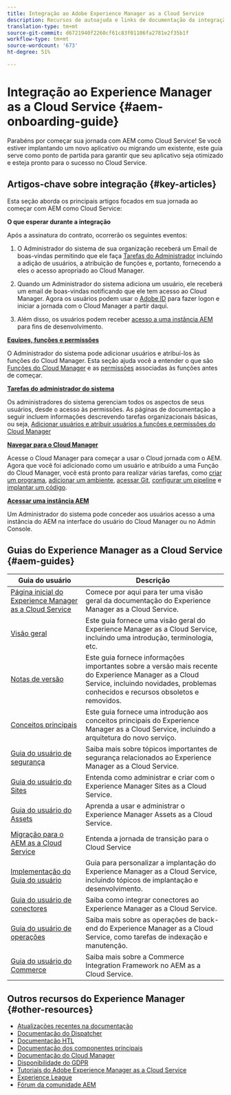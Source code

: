 ```yaml
---
title: Integração ao Adobe Experience Manager as a Cloud Service
description: Recursos de autoajuda e links de documentação da integração ao Adobe Experience Manager as a Cloud Service
translation-type: tm+mt
source-git-commit: d6721940f2260cf61c83f01106fa2781e2f35b1f
workflow-type: tm+mt
source-wordcount: '673'
ht-degree: 51%

---
```



# Integração ao Experience Manager as a Cloud Service {#aem-onboarding-guide}

Parabéns por começar sua jornada com AEM como Cloud Service! Se você estiver implantando um novo aplicativo ou migrando um existente, este guia serve como ponto de partida para garantir que seu aplicativo seja otimizado e esteja pronto para o sucesso no Cloud Service.

## Artigos-chave sobre integração {#key-articles}

Esta seção aborda os principais artigos focados em sua jornada ao começar com AEM como Cloud Service:

**O que esperar durante a integração**

Após a assinatura do contrato, ocorrerão os seguintes eventos:

1. O Administrador do sistema de sua organização receberá um Email de boas-vindas permitindo que ele faça [Tarefas do Administrador](/help/onboarding/what-is-required/add-users-assign-cm-roles.md) incluindo a adição de usuários, a atribuição de funções e, portanto, fornecendo a eles o acesso apropriado ao Cloud Manager.

1. Quando um Administrador do sistema adiciona um usuário, ele receberá um email de boas-vindas notificando que ele tem acesso ao Cloud Manager. Agora os usuários podem usar o [Adobe ID](/help/onboarding/what-is-required/get-your-adobe-id.md) para fazer logon e iniciar a jornada com o Cloud Manager a partir daqui.

1. Além disso, os usuários podem receber [acesso a uma instância AEM](/help/onboarding/what-is-required/accessing-aem-instance.md) para fins de desenvolvimento.

**[Equipes, funções e permissões](/help/onboarding/what-is-required/user-roles-permissions.md)**

O Administrador do sistema pode adicionar usuários e atribuí-los às funções do Cloud Manager. Esta seção ajuda você a entender o que são [Funções do Cloud Manager](/help/onboarding/what-is-required/user-roles-permissions.md#user-roles) e as [permissões](/help/onboarding/what-is-required/user-roles-permissions.md#permissions) associadas às funções antes de começar.

**[Tarefas do administrador do sistema](/help/onboarding/what-is-required/add-users-assign-cm-roles.md)**

Os administradores do sistema gerenciam todos os aspectos de seus usuários, desde o acesso às permissões. As páginas de documentação a seguir incluem informações descrevendo tarefas organizacionais básicas, ou seja, [Adicionar usuários e atribuir usuários a funções e permissões do Cloud Manager](/help/onboarding/what-is-required/add-users-assign-cm-roles.md)


**[Navegar para o Cloud Manager](/help/onboarding/what-is-required/navigate-to-cloud-manager.md)**

Acesse o Cloud Manager para começar a usar o Cloud jornada com o AEM. Agora que você foi adicionado como um usuário e atribuído a uma Função do Cloud Manager, você está pronto para realizar várias tarefas, como [criar um programa](/help/onboarding/getting-access-to-aem-in-cloud/understand-program-types.md), [adicionar um ambiente](/help/implementing/cloud-manager/manage-environments.md), [acessar Git](/help/implementing/cloud-manager/accessing-git.md), [configurar um pipeline](/help/implementing/cloud-manager/configure-pipeline.md) e [implantar um código](/help/implementing/cloud-manager/deploy-code.md).

**[Acessar uma instância AEM](/help/onboarding/what-is-required/accessing-aem-instance.md)**

Um Administrador do sistema pode conceder aos usuários acesso a uma instância do AEM na interface do usuário do Cloud Manager ou no Admin Console.

## Guias do Experience Manager as a Cloud Service {#aem-guides}

| Guia do usuário | Descrição |
|---|---|
| [Página inicial do Experience Manager as a Cloud Service](/help/landing/home.md) | Comece por aqui para ter uma visão geral da documentação do Experience Manager as a Cloud Service. |
| [Visão geral](/help/overview/home.md) | Este guia fornece uma visão geral do Experience Manager as a Cloud Service, incluindo uma introdução, terminologia, etc. |
| [Notas de versão](/help/release-notes/home.md) | Este guia fornece informações importantes sobre a versão mais recente do Experience Manager as a Cloud Service, incluindo novidades, problemas conhecidos e recursos obsoletos e removidos. |
| [Conceitos principais](/help/core-concepts/home.md) | Este guia fornece uma introdução aos conceitos principais do Experience Manager as a Cloud Service, incluindo a arquitetura do novo serviço. |
| [Guia do usuário de segurança](/help/security/home.md) | Saiba mais sobre tópicos importantes de segurança relacionados ao Experience Manager as a Cloud Service. |
| [Guia do usuário do Sites](/help/sites-cloud/home.md) | Entenda como administrar e criar com o Experience Manager Sites as a Cloud Service. |
| [Guia do usuário do Assets](/help/assets/home.md) | Aprenda a usar e administrar o Experience Manager Assets as a Cloud Service. |
| [Migração para o AEM as a Cloud Service](/help/move-to-cloud-service/home.md) | Entenda a jornada de transição para o Cloud Service |
| [Implementação do Guia do usuário](/help/implementing/home.md) | Guia para personalizar a implantação do Experience Manager as a Cloud Service, incluindo tópicos de implantação e desenvolvimento. |
| [Guia do usuário de conectores](/help/connectors/home.md) | Saiba como integrar conectores ao Experience Manager as a Cloud Service. |
| [Guia do usuário de operações](/help/operations/home.md) | Saiba mais sobre as operações de back-end do Experience Manager as a Cloud Service, como tarefas de indexação e manutenção. |
| [Guia do usuário do Commerce](/help/commerce-cloud/home.md) | Saiba mais sobre a Commerce Integration Framework no AEM as a Cloud Service. |

## Outros recursos do Experience Manager {#other-resources}

* [Atualizações recentes na documentação](https://helpx.adobe.com/br/experience-manager/documentation-updates.html#AEMasaCloudService)
* [Documentação do Dispatcher](/help/implementing/dispatcher/overview.md)
* [Documentação HTL](https://docs.adobe.com/content/help/pt-BR/experience-manager-htl/using/overview.html)
* [Documentação dos componentes principais](https://docs.adobe.com/content/help/pt-BR/experience-manager-core-components/using/introduction.html)
* [Documentação do Cloud Manager](https://docs.adobe.com/content/help/en/experience-manager-cloud-service/onboarding/getting-access/cloud-service-programs/first-time-login.html)
* [Disponibilidade do GDPR](/help/onboarding/data-privacy-and-protection-readiness/aem-readiness.md)
* [Tutoriais do Adobe Experience Manager as a Cloud Service](https://docs.adobe.com/content/help/en/experience-manager-learn/cloud-service/overview.html)
* [Experience League](https://guided.adobe.com/?promoid=K42KVXHD&amp;mv=other#solutions/experience-manager)
* [Fórum da comunidade AEM](https://forums.adobe.com/community/experience-cloud/marketing-cloud/experience-manager)